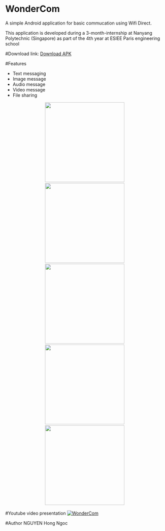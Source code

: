 WonderCom
=========

A simple Android application for basic commucation using Wifi Direct.

This application is developed during a 3-month-internship at Nanyang Polytechnic (Singapore) as part of the 4th year at ESIEE Paris engineering school

#Download link:
[Download APK](https://github.com/rubeus90/WonderCom/releases/download/v1.2/WonderCom.apk)

#Features
* Text messaging
* Image message
* Audio message
* Video message
* File sharing

<p align="center">
<img src="https://raw.githubusercontent.com/rubeus90/WonderCom/master/Screenshots/Screen3.png" width="250" />&nbsp;
<img src="https://raw.githubusercontent.com/rubeus90/WonderCom/master/Screenshots/Screen1.png" width="250" />&nbsp;
<img src="https://raw.githubusercontent.com/rubeus90/WonderCom/master/Screenshots/Screen2.png" width="250" />&nbsp;
<img src="https://raw.githubusercontent.com/rubeus90/WonderCom/master/Screenshots/Screen4.png" width="250" />&nbsp;
<img src="https://raw.githubusercontent.com/rubeus90/WonderCom/master/Screenshots/Screen5.png" width="250" />&nbsp;
</p>

#Youtube video presentation
[![WonderCom](http://img.youtube.com/vi/ZLU1-AeLZdo/0.jpg)](https://www.youtube.com/watch?v=w98kjKharns)

#Author
NGUYEN Hong Ngoc

